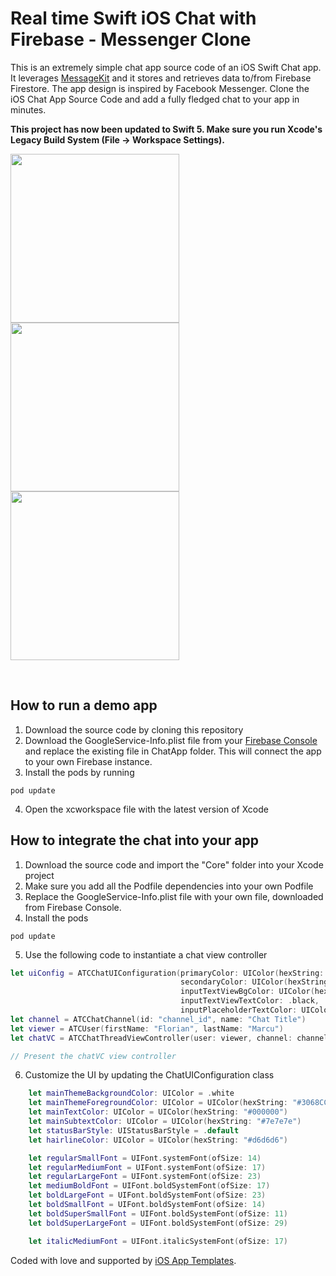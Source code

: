 # Real time Swift iOS Chat with Firebase - Messenger Clone

This is an extremely simple chat app source code of an iOS Swift Chat app. It leverages <a href="https://github.com/MessageKit/MessageKit">MessageKit</a> and it stores and retrieves data to/from Firebase Firestore. The app design is inspired by Facebook Messenger. Clone the iOS Chat App Source Code and add a fully fledged chat to your app in minutes.

<b> This project has now been updated to Swift 5. Make sure you run Xcode's Legacy Build System (File -> Workspace Settings).</b> 

<a href="https://www.iosapptemplates.com/templates/swift-ios-chat-firebase-realtime"><img width="270px" src="https://www.iosapptemplates.com/wp-content/uploads/2018/09/swift-ios-chat-app-threads.png" /></a>
<a href="https://www.iosapptemplates.com/templates/swift-ios-chat-firebase-realtime"><img width="270px" src="https://www.iosapptemplates.com/wp-content/uploads/2018/09/swift-ios-chat-app-room.png" /></a>
<a href="https://www.iosapptemplates.com/templates/swift-ios-chat-firebase-realtime"><img width="270px" src="https://www.iosapptemplates.com/wp-content/uploads/2018/09/swift-ios-chat-app-room-keyboard.png" /></a>

<br/>

## How to run a demo app

1. Download the source code by cloning this repository
2. Download the GoogleService-Info.plist file from your <a href="https://console.firebase.google.com">Firebase Console</a> and replace the existing file in ChatApp folder. This will connect the app to your own Firebase instance.
3. Install the pods by running
```
pod update
```
4. Open the xcworkspace file with the latest version of Xcode

## How to integrate the chat into your app

1. Download the source code and import the "Core" folder into your Xcode project
2. Make sure you add all the Podfile dependencies into your own Podfile
3. Replace the GoogleService-Info.plist file with your own file, downloaded from Firebase Console.
4. Install the pods

```
pod update
```

5. Use the following code to instantiate a chat view controller

```swift
let uiConfig = ATCChatUIConfiguration(primaryColor: UIColor(hexString: "#0084ff"),
                                      secondaryColor: UIColor(hexString: "#f0f0f0"),
                                      inputTextViewBgColor: UIColor(hexString: "#f4f4f6"),
                                      inputTextViewTextColor: .black,
                                      inputPlaceholderTextColor: UIColor(hexString: "#979797"))
let channel = ATCChatChannel(id: "channel_id", name: "Chat Title")
let viewer = ATCUser(firstName: "Florian", lastName: "Marcu")
let chatVC = ATCChatThreadViewController(user: viewer, channel: channel, uiConfig: uiConfig)

// Present the chatVC view controller

```

6. Customize the UI by updating the ChatUIConfiguration class

```swift
    let mainThemeBackgroundColor: UIColor = .white
    let mainThemeForegroundColor: UIColor = UIColor(hexString: "#3068CC")
    let mainTextColor: UIColor = UIColor(hexString: "#000000")
    let mainSubtextColor: UIColor = UIColor(hexString: "#7e7e7e")
    let statusBarStyle: UIStatusBarStyle = .default
    let hairlineColor: UIColor = UIColor(hexString: "#d6d6d6")

    let regularSmallFont = UIFont.systemFont(ofSize: 14)
    let regularMediumFont = UIFont.systemFont(ofSize: 17)
    let regularLargeFont = UIFont.systemFont(ofSize: 23)
    let mediumBoldFont = UIFont.boldSystemFont(ofSize: 17)
    let boldLargeFont = UIFont.boldSystemFont(ofSize: 23)
    let boldSmallFont = UIFont.boldSystemFont(ofSize: 14)
    let boldSuperSmallFont = UIFont.boldSystemFont(ofSize: 11)
    let boldSuperLargeFont = UIFont.boldSystemFont(ofSize: 29)

    let italicMediumFont = UIFont.italicSystemFont(ofSize: 17)
```

Coded with love and supported by <a href="https://www.iosapptemplates.com">iOS App Templates</a>.


